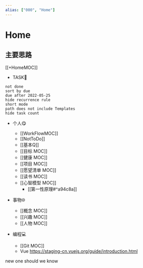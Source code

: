 ```yaml
---
alias: ["000", "Home"]
---
```


# Home 
## 主要思路
[[+HomeMOC]]
- TASK🍅
```tasks
not done
sort by due
due after 2022-05-25
hide recurrence rule
short mode
path does not include Templates
hide task count
```


- 个人😋
	- [[WorkFlowMOC]]
	- [[NotToDo]]
	- [[基本Q]]
	- [[目标 MOC]]
	- [[健康 MOC]]
	- [[项目 MOC]]
	- [[愿望清单 MOC]]
	- [[读书 MOC]]
	- [[心智模型 MOC]]
		-  [[第一性原理#^a94c8a]]




- 事物🌐
	- [[概念 MOC]]
	- [[兴趣 MOC]]
	- [[人物 MOC]]

- 编程💻
	- [[Git MOC]] 
	- Vue https://staging-cn.vuejs.org/guide/introduction.html

new one should we know
